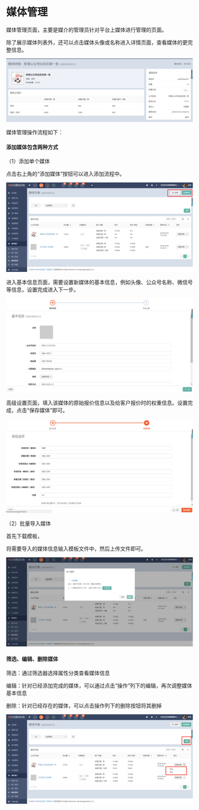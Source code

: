 # 媒体管理

媒体管理页面，主要是媒介的管理员针对平台上媒体进行管理的页面。

除了展示媒体列表外，还可以点击媒体头像或名称进入详情页面，查看媒体的更完整信息。

![](/assets/1525335421%281%29.jpg)

媒体管理操作流程如下：

#### 添加媒体包含两种方式

（1）添加单个媒体

点击右上角的“添加媒体”按钮可以进入添加流程中。

![](/assets/1525331932%281%29.jpg)

进入基本信息页面，需要设置新媒体的基本信息，例如头像、公众号名称、微信号等信息，设置完成进入下一步。

![](/assets/1525333225%281%29.jpg)

高级设置页面，填入该媒体的原始报价信息以及给客户报价时的权重信息。设置完成，点击“保存媒体”即可。

![](/assets/1525333384%281%29.jpg)

（2）批量导入媒体

首先下载模板，

将需要导入的媒体信息输入模板文件中，然后上传文件即可。

![](/assets/1525333610%281%29.jpg)

#### 筛选、编辑、删除媒体

筛选：通过筛选器选择属性分类查看媒体信息

编辑：针对已经添加完成的媒体，可以通过点击“操作”列下的编辑，再次调整媒体基本信息

删除：针对已经存在的媒体，可以点击操作列下的删除按钮将其删掉

![](/assets/1525334606%281%29.jpg)

